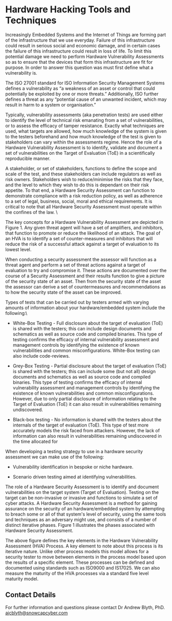# Hardware Hacking Tools and Techniques

Increasingly Embedded Systems and the Internet of Things are forming part of the infrastructure that we use everyday. Failure of this infrastructure could result in serious social and economic damage, and in certain cases the failure of this infrastructure could result in loss of life. To limit this potential damage we need to perform Hardware Vulnerability Assessments so as to ensure that the devices that form this infrastructure are fit for purpose. In order to answer this question was must first define what a vulnerability is. 

The ISO 27001 standard for ISO Information Security Management Systems defines a vulnerability as “a weakness of an asset or control that could potentially be exploited by one or more threats.” Additionally, ISO further defines a threat as any “potential cause of an unwanted incident, which may result in harm to a system or organisation.”

Typically, vulnerability assessments (aka penetration tests) are used either to identify the level of technical risk emanating from a set of vulnerabilities, or to assess the efficacy of tamper resistance. Exactly what techniques are used, what targets are allowed, how much knowledge of the system is given to the testers beforehand and how much knowledge of the test is given to stakeholders can vary within the assessments regime. Hence the role of a Hardware Vulnerability Assessment is to identify, validate and document a set of vulnerabilities on the Target of Evaluation (ToE) in a scientifically reproducible manner. 

A stakeholder, or set of stakeholders, functions to define the scope and scale of the test, and these stakeholders can include regulators as well as risk owners. Stakeholders wish to reduce/minimise the risks that they face, and the level to which they wish to do this is dependant on their risk appetite. To that end, a Hardware Security Assessment can function to demonstrate compliance with a risk reduction policy, as well as adherence to a set of legal, business, social, moral and ethical requirements. It is critical to note that all Hardware Security Assessment must operate within the confines of the law. \\

The key concepts for a Hardware Vulnerability Assessment are depicted in Figure 1. Any given threat agent will have a set of amplifiers, and inhibitors, that function to promote or reduce the likelihood of an attack. The goal of an HVA is to identify a set of counter-measures and inhibitors that will reduce the risk of a successful attack against a target of evaluation to its lowest level.

When conducting a security assessment the assessor will function as a threat agent and perform a set of threat actions against a target of evaluation to try and compromise it. These actions are documented over the course of a Security Assessment and their results function to give a picture of the security state of an asset. Then from the security state of the asset the assessor can derive a set of countermeasures and recommendations as to how the security state of the asset can be improved.

Types of tests that can be carried out by testers armed with varying amounts of information about your hardware/embedded system include the following:\\

* White-Box Testing - Full disclosure about the target of evaluation  (ToE) is shared with the testers; this can include design documents and schematics as well as source code and compiled binaries. This type of testing confirms the efficacy of internal vulnerability assessment and management controls by identifying the existence of known vulnerabilities and common misconfigurations. White-Box testing can also include code-reviews. 

* Grey-Box Testing - Partial disclosure about the target of evaluation  (ToE) is shared with the testers; this can include some (but not all) design documents and schematics as well as source code and compiled binaries. This type of testing confirms the efficacy of internal vulnerability assessment and management controls by identifying the existence of known vulnerabilities and common misconfigurations. However, due to only partial disclosure of information relating to the Target of Evaluation (ToE) it can also result in vulnerabilities remaining undiscovered.

* Black-box testing - No information is shared with the testers about the internals of the  target of evaluation  (ToE). This type of test more accurately models the risk faced from attackers. However, the lack of information can also result in vulnerabilities remaining undiscovered in the time allocated for 

When developing a testing strategy to use in a hardware security assessment we can make use of the following:

* Vulnerability identification in bespoke or niche hardware.
  
* Scenario driven testing aimed at identifying vulnerabilities.

The role of a Hardware Security Assessment is to identify and document vulnerabilities on the target system (Target of Evaluation). Testing on the target can be non-invasive or invasive and functions to simulate a set of cyber attacks. A Hardware Security Assessment is a method for gaining assurance on the security of an hardware/embedded system by attempting to breach some or all of that system's level of security, using the same tools and techniques as an adversary might use, and consists of a number of distinct iterative phases. Figure 1 illustrates the phases associated with  Hardware Security Assessment.

The above figure defines the key elements in the Hardware Vulnerability Assessment (HVA) Process. A key element to note about this process is its iterative nature. Unlike other process models this model allows for a security tester to move between elements in the process model based upon the results of a specific element. These processes can be defined and documented using standards such as ISO9000 and IS17025. We can also measure the maturity of the HVA processes via a standard five level maturity model.

## Contact Details

For further information and questions please contact Dr Andrew Blyth, PhD. <ajcblyth@snowcapcyber.com>

